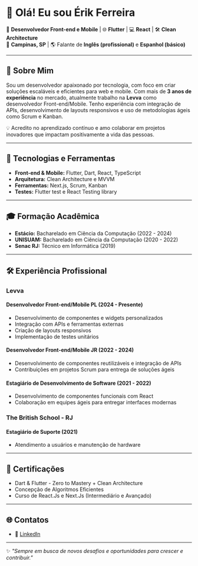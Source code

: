 # 👋 Olá! Eu sou Érik Ferreira

🎯 **Desenvolvedor Front-end e Mobile** | 🌐 **Flutter** | 💻 **React** | 🛠️ **Clean Architecture**  
📍 **Campinas, SP** | 🌎 Falante de **Inglês (profissional)** e **Espanhol (básico)**  

---

## 📝 Sobre Mim  
Sou um desenvolvedor apaixonado por tecnologia, com foco em criar soluções escaláveis e eficientes para web e mobile. Com mais de **3 anos de experiência** no mercado, atualmente trabalho na **Levva** como desenvolvedor Front-end/Mobile. Tenho experiência com integração de APIs, desenvolvimento de layouts responsivos e uso de metodologias ágeis como Scrum e Kanban.

💡 Acredito no aprendizado contínuo e amo colaborar em projetos inovadores que impactam positivamente a vida das pessoas.  

---

## 🚀 Tecnologias e Ferramentas  
- **Front-end & Mobile:** Flutter, Dart, React, TypeScript  
- **Arquitetura:** Clean Architecture e MVVM
- **Ferramentas:** Next.js, Scrum, Kanban  
- **Testes:** Flutter test e React Testing library 

---

## 🎓 Formação Acadêmica  
- **Estácio:** Bacharelado em Ciência da Computação (2022 - 2024)  
- **UNISUAM:** Bacharelado em Ciência da Computação (2020 - 2022)  
- **Senac RJ:** Técnico em Informática (2019)

---

## 🛠️ Experiência Profissional  
### **Levva**  
#### Desenvolvedor Front-end/Mobile PL (2024 - Presente)  
- Desenvolvimento de componentes e widgets personalizados  
- Integração com APIs e ferramentas externas  
- Criação de layouts responsivos  
- Implementação de testes unitários  

#### Desenvolvedor Front-end/Mobile JR (2022 - 2024)  
- Desenvolvimento de componentes reutilizáveis e integração de APIs  
- Contribuições em projetos Scrum para entrega de soluções ágeis  

#### Estagiário de Desenvolvimento de Software (2021 - 2022)  
- Desenvolvimento de componentes funcionais com React  
- Colaboração em equipes ágeis para entregar interfaces modernas  

### **The British School - RJ**  
#### Estagiário de Suporte (2021)  
- Atendimento a usuários e manutenção de hardware  

---

## 📜 Certificações  
- Dart & Flutter - Zero to Mastery + Clean Architecture  
- Concepção de Algoritmos Eficientes  
- Curso de React.Js e Next.Js (Intermediário e Avançado)  

---

## 🌐 Contatos  
- 💼 [LinkedIn](https://www.linkedin.com/in/érikferreira-2705611a3)  

---

✨ _"Sempre em busca de novos desafios e oportunidades para crescer e contribuir."_  
